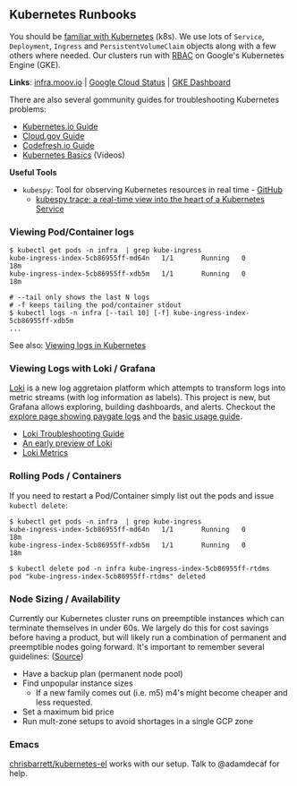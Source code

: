 ## Kubernetes Runbooks

You should be [familiar with Kubernetes](https://kubernetes.io/docs/tutorials/kubernetes-basics/) (k8s). We use lots of `Service`, `Deployment`, `Ingress` and `PersistentVolumeClaim` objects along with a few others where needed. Our clusters run with [RBAC](https://kubernetes.io/docs/reference/access-authn-authz/rbac/) on Google's Kubernetes Engine (GKE).

**Links**: [infra.moov.io](https://infra.moov.io) | [Google Cloud Status](https://status.cloud.google.com/) | [GKE Dashboard](https://console.cloud.google.com/kubernetes/list)

There are also several gommunity guides for troubleshooting Kubernetes problems:

- [Kubernetes.io Guide](https://kubernetes.io/docs/tasks/debug-application-cluster/debug-cluster/)
- [Cloud.gov Guide](https://cloud.gov/docs/ops/runbook/troubleshooting-kubernetes/)
- [Codefresh.io Guide](https://codefresh.io/Kubernetes-Tutorial/recover-broken-kubernetes-cluster/)
- [Kubernetes Basics](https://www.youtube.com/playlist?list=PLLasX02E8BPCrIhFrc_ZiINhbRkYMKdPT) (Videos)

**Useful Tools**

- `kubespy`: Tool for observing Kubernetes resources in real time - [GitHub](https://github.com/pulumi/kubespy)
   - [kubespy trace: a real-time view into the heart of a Kubernetes Service](https://blog.pulumi.com/kubespy-trace-a-real-time-view-into-the-heart-of-a-kubernetes-service)

### Viewing Pod/Container logs

```
$ kubectl get pods -n infra  | grep kube-ingress
kube-ingress-index-5cb86955ff-md64n   1/1       Running   0          18m
kube-ingress-index-5cb86955ff-xdb5m   1/1       Running   0          18m

# --tail only shows the last N logs
# -f keeps tailing the pod/container stdout
$ kubectl logs -n infra [--tail 10] [-f] kube-ingress-index-5cb86955ff-xdb5m
...
```

See also: [Viewing logs in Kubernetes](https://medium.com/devopslinks/viewing-logs-in-kubernetes-e055f936e187)

### Viewing Logs with Loki / Grafana

[Loki](https://github.com/grafana/loki) is a new log aggretaion platform which attempts to transform logs into metric streams (with log information as labels). This project is new, but Grafana allows exploring, building dashboards, and alerts. Checkout the [explore page showing paygate logs](https://infra.moov.io/grafana/explore?left=%5B"now%2Fd","now%2Fd","Loki",%7B"expr":"%7Bapp%3D%5C"paygate%5C"%7D"%7D,%7B"ui":%5Btrue,true,true,"none"%5D%7D%5D) and the [basic usage guide](https://github.com/grafana/loki/blob/master/docs/usage.md#searching-with-labels-and-distributed-grep).

- [Loki Troubleshooting Guide](https://github.com/grafana/loki/blob/master/docs/troubleshooting.md)
- [An early preview of Loki](https://itnext.io/grafana-logging-using-loki-45665916aec9)
- [Loki Metrics](https://github.com/grafana/loki/blob/master/docs/operations/observability.md#observing-loki)

### Rolling Pods / Containers

If you need to restart a Pod/Container simply list out the pods and issue `kubectl delete`:

```
$ kubectl get pods -n infra  | grep kube-ingress
kube-ingress-index-5cb86955ff-md64n   1/1       Running   0          18m
kube-ingress-index-5cb86955ff-xdb5m   1/1       Running   0          18m

$ kubectl delete pod -n infra kube-ingress-index-5cb86955ff-rtdms
pod "kube-ingress-index-5cb86955ff-rtdms" deleted
```

### Node Sizing / Availability

Currently our Kubernetes cluster runs on preemptible instances which can terminate themselves in under 60s. We largely do this for cost savings before having a product, but will likely run a combination of permanent and preemptible nodes going forward. It's important to remember several guidelines: ([Source](https://learnk8s.io/blog/kubernetes-spot-instances))

- Have a backup plan (permanent node pool)
- Find unpopular instance sizes
   - If a new family comes out (i.e. m5) m4's might become cheaper and less requested.
- Set a maximum bid price
- Run mult-zone setups to avoid shortages in a single GCP zone

### Emacs

[chrisbarrett/kubernetes-el](https://github.com/chrisbarrett/kubernetes-el) works with our setup. Talk to @adamdecaf for help.
